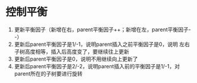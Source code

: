 
# 控制平衡
1. 更新平衡因子（新增在右，parent平衡因子++；新增在左，parent平衡因子--）
2. 更新后parent平衡因子是1/-1，说明parent插入之前平衡因子是0，说明
    左右子树高度相等，插入后高度变了，要继续往上更新
3. 更新后parent平衡因子是0，说明不用继续向上更新了
4. 更新后parent平衡因子是2/-2，说明parent插入前的平衡因子是1/-1，对parent所在的子树要进行旋转
